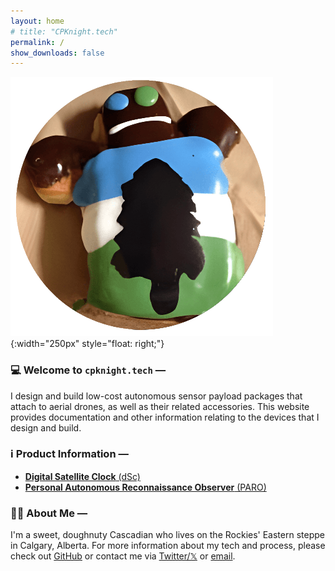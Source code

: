 ```yaml
---
layout: home
# title: "CPKnight.tech"
permalink: /
show_downloads: false
---
```


![cpknight.tech logo](/assets/img/logo-cpknight-website.png){:width="250px" style="float: right;"}

### :computer: Welcome to **`cpknight.tech`** &mdash;

I design and build low-cost autonomous sensor payload packages that attach to aerial drones, as well as their related accessories. This website provides documentation and other information relating to the devices that I design and build.

### :information_source: Product Information &mdash;

- [**Digital Satellite Clock** (dSc)](/digital-satellite-clock/)
- [**Personal Autonomous Reconnaissance Observer** (PARO)](/personal-autonomous-reconnaissance-observer/)

### :technologist: About Me &mdash;

I'm a sweet, doughnuty Cascadian who lives on the Rockies' Eastern steppe in Calgary, Alberta. For more information about my tech and process, please check out [GitHub](https://github.com/cpknight) or contact me via [Twitter/𝕏](https://x.com/cpknight) or [email](mailto:chris@cpknight.io).
